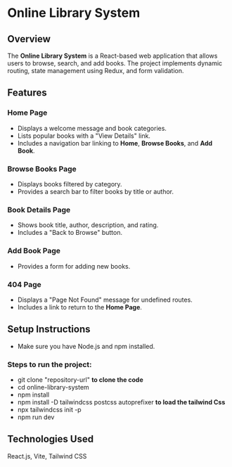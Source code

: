 # Online Library System

## Overview
The **Online Library System** is a React-based web application that allows users to browse, search, and add books. The project implements dynamic routing, state management using Redux, and form validation.

## Features

### Home Page
- Displays a welcome message and book categories.
- Lists popular books with a "View Details" link.
- Includes a navigation bar linking to **Home**, **Browse Books**, and **Add Book**.

### Browse Books Page
- Displays books filtered by category.
- Provides a search bar to filter books by title or author.

### Book Details Page
- Shows book title, author, description, and rating.
- Includes a "Back to Browse" button.

### Add Book Page
- Provides a form for adding new books.

### 404 Page
- Displays a "Page Not Found" message for undefined routes.
- Includes a link to return to the **Home Page**.

## Setup Instructions

- Make sure you have Node.js and npm installed.

### Steps to run the project:
- git clone   "repository-url" **to clone the code** 
-  cd online-library-system
-  npm install
-  npm install -D tailwindcss postcss autoprefixer  **to load the tailwind Css** 
-  npx tailwindcss init -p
-  npm run dev


## Technologies Used
React.js,
Vite,
Tailwind CSS
